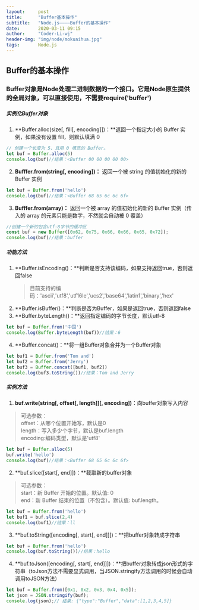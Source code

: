 ```yaml
---
layout:     post
title:      "Buffer基本操作"
subtitle:   "Node.js————Buffer的基本操作"
date:       2020-03-11 09:15
author:     "Coder-Li-wj"
header-img: "img/node/mokuaihua.jpg"
tags:       Node.js
---  
```


## Buffer的基本操作
### Buffer对象是Node处理二进制数据的一个接口。它是Node原生提供的全局对象，可以直接使用，不需要require('buffer')  

##### 实例化Buffer对象  
1. **Buffer.alloc(size[, fill[, encoding]])：**返回一个指定大小的 Buffer 实例，如果没有设置 fill，则默认填满 0  
```js
// 创建一个长度为 5、且用 0 填充的 Buffer。
let buf = Buffer.alloc(5)
console.log(buf)//结果：<Buffer 00 00 00 00 00>
```  
2. **Bufffer.from(string[, encoding])：** 返回一个被 string 的值初始化的新的 Buffer 实例  
```js
let buf = Buffer.from('hello')
console.log(buf)//结果：<Buffer 68 65 6c 6c 6f>
```  
3. **Bufffer.from(array)：** 返回一个被 array 的值初始化的新的 Buffer 实例（传入的 array 的元素只能是数字，不然就会自动被 0 覆盖）  
```js
//创建一个新的包含utf-8字节的缓冲区
const buf = new Buffer([0x62, 0x75, 0x66, 0x66, 0x65, 0x72]);
console.log(buf)//结果：buffer
```  

##### 功能方法  
1. **Buffer.isEncoding()：**判断是否支持该编码，如果支持返回true，否则返回false
   >目前支持的编码：'ascii','utf8','utf16le','ucs2','base64','latin1','binary','hex'  
2. **Buffer.isBuffer()：**判断是否为Buffer，如果是返回true，否则返回false
3. **Buffer.byteLength()：**返回指定编码的字节长度，默认utf-8  
```js
let buf = Buffer.from('中国')
console.log(Buffer.byteLength(buf))//结果：6 
```
4. **Buffer.concat()：**将一组Buffer对象合并为一个Buffer对象  
```js
let buf1 = Buffer.from('Tom and')
let buf2 = Buffer.from('Jerry')
let buf3 = Buffer.concat([buf1, buf2])
console.log(buf3.toString())//结果：Tom and Jerry
```  

##### 实例方法  
1. **buf.write(string[, offset[, length]][, encoding])**：向buffer对象写入内容  
>可选参数：  
>offset：从哪个位置开始写，默认是0  
>length：写入多少个字节，默认是buf.length  
>encoding:编码类型，默认是'utf8'
```js
let buf = Buffer.alloc(5)
buf.write('hello')
console.log(buf)//结果：<Buffer 68 65 6c 6c 6f>
```  
2. **buf.slice([start[, end]])：**截取新的buffer对象  
>可选参数：  
>start：新 Buffer 开始的位置。默认值: 0  
>end：新 Buffer 结束的位置（不包含）。默认值: buf.length。  
```js
let buf = Buffer.from('hello')
let buf1 = buf.slice(2,4)
console.log(buf1)//结果：ll
```  
3. **buf.toString([encoding[, start[, end]]])：**把buffer对象转成字符串  
```js
let buf = Buffer.from('hello')
console.log(buf.toString())//结果：hello
```
4. **buf.toJson([encoding[, start[, end]]])：**把buffer对象转成json形式的字符串（toJson方法不需要显式调用，当JSON.stringify方法调用的时候会自动调用toJSON方法）  
```js
let buf = Buffer.from([0x1, 0x2, 0x3, 0x4, 0x5]);
let json = JSON.stringify(buf);
console.log(json);// 结果: {"type":"Buffer","data":[1,2,3,4,5]}
```
